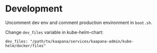 # Development

Uncomment dev env and comment production environment in `boot.sh`.

Change `dev_files` variable in kube-helm-chart:

`dev_files: "/path/to/kaapana/services/kaapana-admin/kube-helm/docker/files"`
